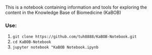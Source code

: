 This is a notebook containing information and tools for exploring the content in the Knowledge Base of Biomedicine (KaBOB)

### Use:
1. `git clone https://github.com/tuh8888/KaBOB-Notebook.git`
2. `cd KaBOB-Notebook`
3. `jupyter notebook "KaBOB Notebook.ipynb`
